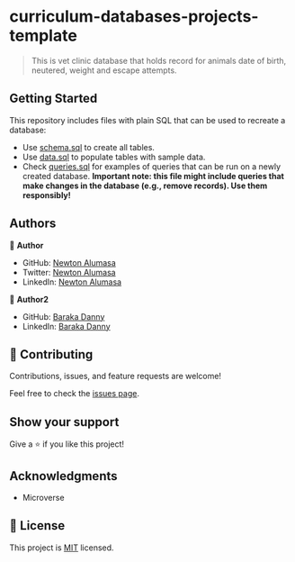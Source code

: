 # curriculum-databases-projects-template

> This is vet clinic database that holds record for animals date of birth, neutered, weight and escape attempts.


## Getting Started

This repository includes files with plain SQL that can be used to recreate a database:

- Use [schema.sql](./schema.sql) to create all tables.
- Use [data.sql](./data.sql) to populate tables with sample data.
- Check [queries.sql](./queries.sql) for examples of queries that can be run on a newly created database. **Important note: this file might include queries that make changes in the database (e.g., remove records). Use them responsibly!**


## Authors

👤 **Author**

- GitHub: [Newton Alumasa](https://github.com/altontonn)
- Twitter: [Newton Alumasa](https://twitter.com/AlumasaNewton)
- LinkedIn: [Newton Alumasa](https://www.linkedin.com/in/newton-alumasa/)

👤 **Author2**

- GitHub: [Baraka Danny](https://github.com/barakadanny)
- LinkedIn: [Baraka Danny](https://www.linkedin.com/in/danny-baraka/)


## 🤝 Contributing

Contributions, issues, and feature requests are welcome!

Feel free to check the [issues page](https://github.com/altontonn/clinic-database/issues).

## Show your support

Give a ⭐️ if you like this project!

## Acknowledgments

- Microverse

## 📝 License

This project is [MIT](https://github.com/altontonn/clinic-database/blob/dev/LICENSE) licensed.
